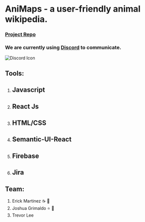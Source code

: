 # AniMaps - a user-friendly animal wikipedia.

### [Project Repo](https://github.com/eMartn/AniMaps)

### We are currently using [Discord](https://tinyurl.com/v42ww54) to communicate. 
![Discord Icon](https://img.icons8.com/plasticine/2x/discord-logo.png)

## Tools: ##
1. ## Javascript ##
2. ## React Js ##
3. ## HTML/CSS ##
4. ## Semantic-UI-React ##
5. ## Firebase ##
6. ## Jira ##

## Team:
1. Erick Martinez :coffee: :scroll:
2. Joshua Grimaldo :star: :frog: 
3. Trevor Lee
